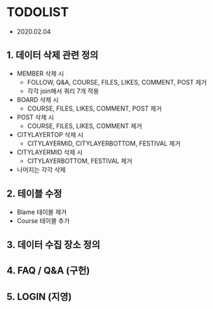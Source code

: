 
# TODOLIST 

- 2020.02.04


## 1. 데이터 삭제 관련 정의
 - MEMBER 삭제 시   
   - FOLLOW, Q&A, COURSE, FILES, LIKES, COMMENT, POST 제거  
   - 각각 join해서 쿼리 7개 적용
 - BOARD 삭제 시
   - COURSE, FILES, LIKES, COMMENT, POST 제거
 - POST 삭제 시
   - COURSE, FILES, LIKES, COMMENT 제거
 - CITYLAYERTOP 삭제 시
   - CITYLAYERMID, CITYLAYERBOTTOM, FESTIVAL 제거
 - CITYLAYERMID 삭제 시
   - CITYLAYERBOTTOM, FESTIVAL 제거
- 나머지는 각각 삭제

## 2. 테이블 수정
 - Blame 테이블 제거
 - Course 테이블 추가

## 3. 데이터 수집 장소 정의 
  
## 4. FAQ / Q&A (구헌)

## 5. LOGIN (지영)